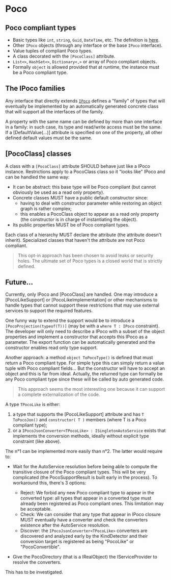 # Poco

## Poco compliant types

 - Basic types like `int`, `string`, `Guid`, `DateTime`, etc. The definition is [here](https://github.com/signature-opensource/CK-StObj/blob/master/CK.StObj.Runtime/Poco/PocoSupportResultExtension.cs#L48).
 - Other `IPoco` objects (through any interface or the base `IPoco` interface).
 - Value tuples of compliant Poco types.
 - A class decorated with the `[PocoClass]` attribute.
 - `List<>`, `HashSet<>`, `Dictionary<,>` or array of Poco compliant objects.
 - Formally `object` is allowed provided that at runtime, the instance must be a Poco compliant type.

## The IPoco families
Any interface that directly extends [`IPoco`](IPoco.cs) defines a "family" of types that will eventually be implemented
by an automatically generated concrete class that will support all the interfaces of the family.

A property with the same name can be defined by more than one interface in a family: in such case, its type and read/write access
must be the same. If a [DefaultValue(...)] attribute is specified on one of the property, all other defined default values must
be the same.

## [PocoClass] classes

A class with a `[PocoClass]` attribute SHOULD behave just like a IPoco instance.
Restrictions apply to a PocoClass class so it "looks like" IPoco and can be handled the same way:

- It can be abstract: this base type will be Poco compliant (but cannot obviously be used as a read only property).
- Concrete classes MUST have a public default constructor since:
  - having to deal with constructor parameter while restoring an object graph is rather complex;
  - this enables a PocoClass object to appear as a read only property (the constructor is in charge of instantiating the 
    object).
- Its public properties MUST be of Poco compliant types.

Each class of a hierarchy MUST declare the attribute (the attribute doesn't inherit). Specialized classes that haven't the attribute
are not Poco compliant.

> This opt-in approach has been chosen to avoid leaks or security holes. The ultimate set of Poco types is a closed world that is
> strictly defined.

## Future...
Currently, only IPoco and [PocoClass] are handled. One may introduce a [PocoLikeSupport] or [PocoLikeImplementation] or other
mechanisms to handle types that cannot support these restrictions that may use external services to support the required features.

One funny way to extend the support would be to introduce a `[PocoProjection(typeof(T))]` (may be with a `where T : IPoco` constraint).
The developer will only need to describe a IPoco with a subset of the object properties and implement a constructor that accepts
this IPoco as a parameter.
The export function can be automatically generated and the constructor enables read only type support.

Another approach: a method `object ToPocoType()` is defined that must return a Poco compliant type. For simple type this
can simply return a value tuple with Poco compliant fields... But the constructor will have to accept an object and this is
far from ideal.
Actually, the returned type can formally be any Poco compliant type since these will be called by auto generated code.

> This approach seems the most interesting one because it can support a complete externalization of the code.

A type `TPocoLike` is either:
1.  a type that supports the [PocoLikeSupport] attribute and has `T ToPocoJon()` and `constructor( T )` 
  members (where T is a Poco compliant type);
2. or a `IPocoJsonConverter<TPocoLike> : ISingletonAutoService` exists that implements the conversion methods, ideally 
   without explicit type constraint (like above).

The n°1 can be implemented more easily than n°2. The latter would require to:
- Wait for the AutoService resolution before being able to compute the transitive closure of the Poco compliant types. This
  will be very complicated (the PocoSupportResult is built early in the process). To workaround this, there's 3 options:
  - Reject: We forbid any new Poco compliant type to appear in the converted type: all types that appear in a converted type must 
    already been registered as Poco compliant ones. This limitation may be acceptable.
  - Check: We can consider that any type that appear in IPoco closure MUST eventually have a converter and check 
    the converters existence after the AutoService resolution.
  - Discover: the `IPocoJsonConverter<TPocoLike>` converters are discovered and analyzed early by the KindDetector and their 
    conversion target is registered as being "PocoLike" or "PocoConvertible".

- Give the PocoDirectory (that is a IRealObject) the IServiceProvider to resolve the converters.

This has to be investigated.
